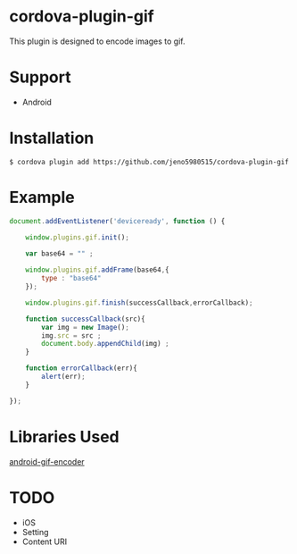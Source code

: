 # cordova-plugin-gif
This plugin is designed to encode images to gif.

# Support
*   Android

# Installation
```
$ cordova plugin add https://github.com/jeno5980515/cordova-plugin-gif
```
# Example
```javascript
document.addEventListener('deviceready', function () {

	window.plugins.gif.init();
	
	var base64 = "" ;

	window.plugins.gif.addFrame(base64,{
	    type : "base64" 
	});

	window.plugins.gif.finish(successCallback,errorCallback);

	function successCallback(src){
		var img = new Image();
		img.src = src ;
		document.body.appendChild(img) ;
	}

	function errorCallback(err){
		alert(err);
	}

});
``` 
# Libraries Used
[android-gif-encoder](https://github.com/nbadal/android-gif-encoder)

# TODO
*	iOS
*	Setting
*	Content URI
